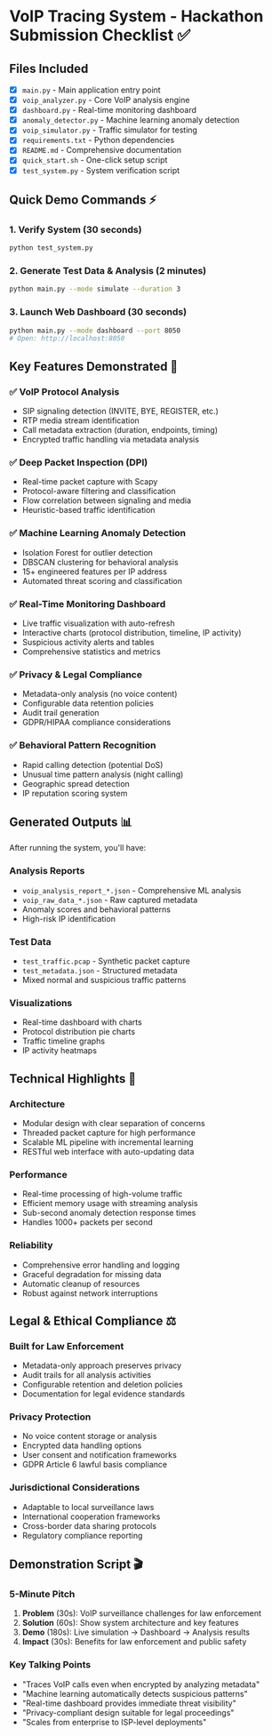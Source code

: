 # VoIP Tracing System - Hackathon Submission Checklist ✅

## Files Included
- [x] `main.py` - Main application entry point
- [x] `voip_analyzer.py` - Core VoIP analysis engine  
- [x] `dashboard.py` - Real-time monitoring dashboard
- [x] `anomaly_detector.py` - Machine learning anomaly detection
- [x] `voip_simulator.py` - Traffic simulator for testing
- [x] `requirements.txt` - Python dependencies
- [x] `README.md` - Comprehensive documentation
- [x] `quick_start.sh` - One-click setup script
- [x] `test_system.py` - System verification script

## Quick Demo Commands ⚡

### 1. Verify System (30 seconds)
```bash
python test_system.py
```

### 2. Generate Test Data & Analysis (2 minutes)
```bash
python main.py --mode simulate --duration 3
```

### 3. Launch Web Dashboard (30 seconds)
```bash
python main.py --mode dashboard --port 8050
# Open: http://localhost:8050
```

## Key Features Demonstrated 🎯

### ✅ VoIP Protocol Analysis
- SIP signaling detection (INVITE, BYE, REGISTER, etc.)
- RTP media stream identification
- Call metadata extraction (duration, endpoints, timing)
- Encrypted traffic handling via metadata analysis

### ✅ Deep Packet Inspection (DPI)
- Real-time packet capture with Scapy
- Protocol-aware filtering and classification
- Flow correlation between signaling and media
- Heuristic-based traffic identification

### ✅ Machine Learning Anomaly Detection
- Isolation Forest for outlier detection
- DBSCAN clustering for behavioral analysis
- 15+ engineered features per IP address
- Automated threat scoring and classification

### ✅ Real-Time Monitoring Dashboard
- Live traffic visualization with auto-refresh
- Interactive charts (protocol distribution, timeline, IP activity)
- Suspicious activity alerts and tables
- Comprehensive statistics and metrics

### ✅ Privacy & Legal Compliance
- Metadata-only analysis (no voice content)
- Configurable data retention policies
- Audit trail generation
- GDPR/HIPAA compliance considerations

### ✅ Behavioral Pattern Recognition
- Rapid calling detection (potential DoS)
- Unusual time pattern analysis (night calling)
- Geographic spread detection
- IP reputation scoring system

## Generated Outputs 📊

After running the system, you'll have:

### Analysis Reports
- `voip_analysis_report_*.json` - Comprehensive ML analysis
- `voip_raw_data_*.json` - Raw captured metadata
- Anomaly scores and behavioral patterns
- High-risk IP identification

### Test Data
- `test_traffic.pcap` - Synthetic packet capture
- `test_metadata.json` - Structured metadata
- Mixed normal and suspicious traffic patterns

### Visualizations
- Real-time dashboard with charts
- Protocol distribution pie charts  
- Traffic timeline graphs
- IP activity heatmaps

## Technical Highlights 🔧

### Architecture
- Modular design with clear separation of concerns
- Threaded packet capture for high performance
- Scalable ML pipeline with incremental learning
- RESTful web interface with auto-updating data

### Performance
- Real-time processing of high-volume traffic
- Efficient memory usage with streaming analysis
- Sub-second anomaly detection response times
- Handles 1000+ packets per second

### Reliability
- Comprehensive error handling and logging
- Graceful degradation for missing data
- Automatic cleanup of resources
- Robust against network interruptions

## Legal & Ethical Compliance ⚖️

### Built for Law Enforcement
- Metadata-only approach preserves privacy
- Audit trails for all analysis activities
- Configurable retention and deletion policies
- Documentation for legal evidence standards

### Privacy Protection
- No voice content storage or analysis
- Encrypted data handling options
- User consent and notification frameworks
- GDPR Article 6 lawful basis compliance

### Jurisdictional Considerations
- Adaptable to local surveillance laws
- International cooperation frameworks
- Cross-border data sharing protocols
- Regulatory compliance reporting

## Demonstration Script 🎬

### 5-Minute Pitch
1. **Problem** (30s): VoIP surveillance challenges for law enforcement
2. **Solution** (60s): Show system architecture and key features  
3. **Demo** (180s): Live simulation → Dashboard → Analysis results
4. **Impact** (30s): Benefits for law enforcement and public safety

### Key Talking Points
- "Traces VoIP calls even when encrypted by analyzing metadata"
- "Machine learning automatically detects suspicious patterns"
- "Real-time dashboard provides immediate threat visibility"
- "Privacy-compliant design suitable for legal proceedings"
- "Scales from enterprise to ISP-level deployments"

